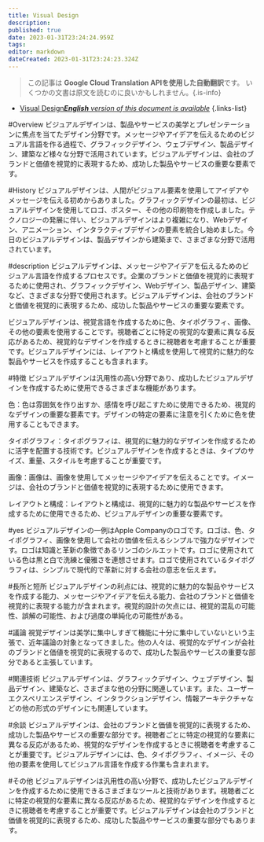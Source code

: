 ```yaml
---
title: Visual Design
description: 
published: true
date: 2023-01-31T23:24:24.959Z
tags: 
editor: markdown
dateCreated: 2023-01-31T23:24:23.324Z
---
```


> この記事は **Google Cloud Translation APIを使用した自動翻訳**です。
いくつかの文書は原文を読むのに良いかもしれません。{.is-info}

- [Visual Design***English** version of this document is available*](/en/Knowledge-base/Dictionary/visual-design)
{.links-list}


#Overview
ビジュアルデザインは、製品やサービスの美学とプレゼンテーションに焦点を当てたデザイン分野です。メッセージやアイデアを伝えるためのビジュアル言語を作る過程で、グラフィックデザイン、ウェブデザイン、製品デザイン、建築など様々な分野で活用されています。ビジュアルデザインは、会社のブランドと価値を視覚的に表現するため、成功した製品やサービスの重要な要素です。

#History
ビジュアルデザインは、人間がビジュアル要素を使用してアイデアやメッセージを伝える初めからありました。グラフィックデザインの最初は、ビジュアルデザインを使用してロゴ、ポスター、その他の印刷物を作成しました。テクノロジーの発展に伴い、ビジュアルデザインはより複雑になり、Webデザイン、アニメーション、インタラクティブデザインの要素を統合し始めました。今日のビジュアルデザインは、製品デザインから建築まで、さまざまな分野で活用されています。

#description
ビジュアルデザインは、メッセージやアイデアを伝えるためのビジュアル言語を作成するプロセスです。企業のブランドと価値を視覚的に表現するために使用され、グラフィックデザイン、Webデザイン、製品デザイン、建築など、さまざまな分野で使用されます。ビジュアルデザインは、会社のブランドと価値を視覚的に表現するため、成功した製品やサービスの重要な要素です。

ビジュアルデザインは、視覚言語を作成するために色、タイポグラフィ、画像、その他の要素を使用することです。視聴者ごとに特定の視覚的な要素に異なる反応があるため、視覚的なデザインを作成するときに視聴者を考慮することが重要です。ビジュアルデザインには、レイアウトと構成を使用して視覚的に魅力的な製品やサービスを作成することも含まれます。

#特徴
ビジュアルデザインは汎用性の高い分野であり、成功したビジュアルデザインを作成するために使用できるさまざまな機能があります。

色：色は雰囲気を作り出すか、感情を呼び起こすために使用できるため、視覚的なデザインの重要な要素です。デザインの特定の要素に注意を引くために色を使用することもできます。

タイポグラフィ：タイポグラフィは、視覚的に魅力的なデザインを作成するために活字を配置する技術です。ビジュアルデザインを作成するときは、タイプのサイズ、重量、スタイルを考慮することが重要です。

画像：画像は、画像を使用してメッセージやアイデアを伝えることです。イメージは、会社のブランドと価値を視覚的に表現するために使用できます。

レイアウトと構成：レイアウトと構成は、視覚的に魅力的な製品やサービスを作成するために使用できるため、ビジュアルデザインの重要な要素です。

#yes
ビジュアルデザインの一例はApple Companyのロゴです。ロゴは、色、タイポグラフィ、画像を使用して会社の価値を伝えるシンプルで強力なデザインです。ロゴは知識と革新の象徴であるリンゴのシルエットです。ロゴに使用されている色は黒と白で洗練と優雅さを連想させます。ロゴで使用されているタイポグラフィは、シンプルで現代的で革新に対する会社の意志を伝えます。

#長所と短所
ビジュアルデザインの利点には、視覚的に魅力的な製品やサービスを作成する能力、メッセージやアイデアを伝える能力、会社のブランドと価値を視覚的に表現する能力が含まれます。視覚的設計の欠点には、視覚的混乱の可能性、誤解の可能性、および過度の単純化の可能性がある。

#議論
視覚デザインは美学に集中しすぎて機能に十分に集中していないという主張で、近年議論の対象となってきました。他の人々は、視覚的なデザインが会社のブランドと価値を視覚的に表現するので、成功した製品やサービスの重要な部分であると主張しています。

#関連技術
ビジュアルデザインは、グラフィックデザイン、ウェブデザイン、製品デザイン、建築など、さまざまな他の分野に関連しています。また、ユーザーエクスペリエンスデザイン、インタラクションデザイン、情報アーキテクチャなどの他の形式のデザインにも関連しています。

#余談
ビジュアルデザインは、会社のブランドと価値を視覚的に表現するため、成功した製品やサービスの重要な部分です。視聴者ごとに特定の視覚的な要素に異なる反応があるため、視覚的なデザインを作成するときに視聴者を考慮することが重要です。ビジュアルデザインには、色、タイポグラフィ、イメージ、その他の要素を使用してビジュアル言語を作成する作業も含まれます。

#その他
ビジュアルデザインは汎用性の高い分野で、成功したビジュアルデザインを作成するために使用できるさまざまなツールと技術があります。視聴者ごとに特定の視覚的な要素に異なる反応があるため、視覚的なデザインを作成するときに視聴者を考慮することが重要です。ビジュアルデザインは会社のブランドと価値を視覚的に表現するため、成功した製品やサービスの重要な部分でもあります。